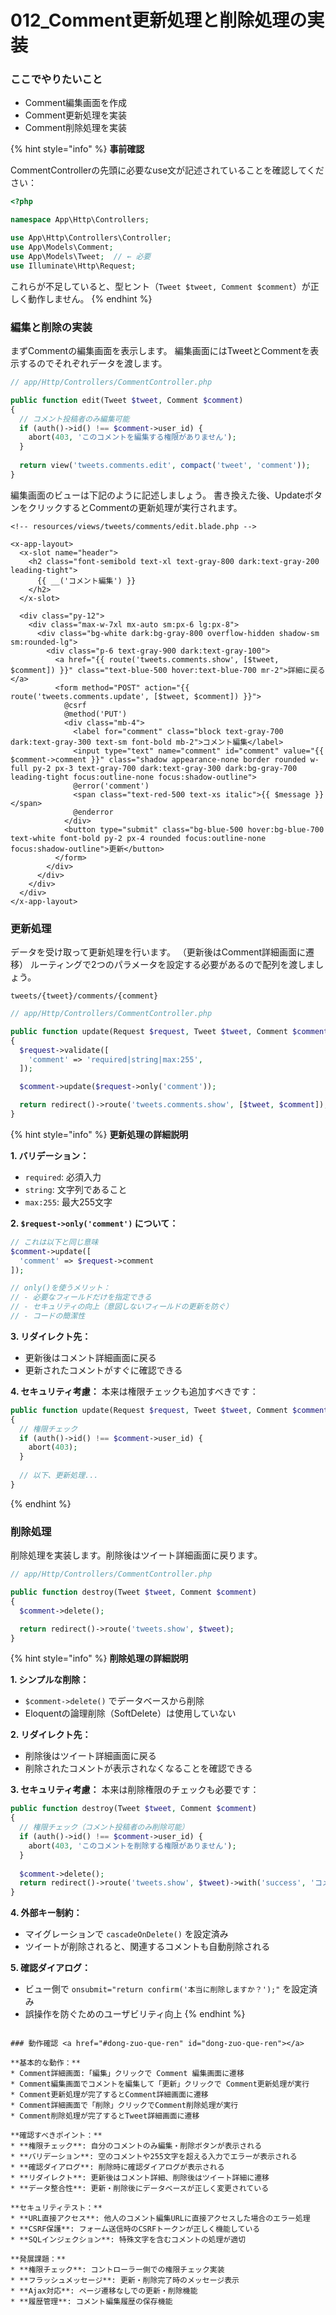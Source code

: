 # 012\_Comment更新処理と削除処理の実装

### ここでやりたいこと <a href="#kokodeyaritaikoto" id="kokodeyaritaikoto"></a>

* Comment編集画面を作成
* Comment更新処理を実装
* Comment削除処理を実装

{% hint style="info" %}
**事前確認**

CommentControllerの先頭に必要なuse文が記述されていることを確認してください：

```php
<?php

namespace App\Http\Controllers;

use App\Http\Controllers\Controller;
use App\Models\Comment;
use App\Models\Tweet;  // ← 必要
use Illuminate\Http\Request;
```

これらが不足していると、型ヒント（`Tweet $tweet, Comment $comment`）が正しく動作しません。
{% endhint %}

### 編集と削除の実装 <a href="#tono" id="tono"></a>

まずCommentの編集画面を表示します。 編集画面にはTweetとCommentを表示するのでそれぞれデータを渡します。

```php
// app/Http/Controllers/CommentController.php

public function edit(Tweet $tweet, Comment $comment)
{
  // コメント投稿者のみ編集可能
  if (auth()->id() !== $comment->user_id) {
    abort(403, 'このコメントを編集する権限がありません');
  }
  
  return view('tweets.comments.edit', compact('tweet', 'comment'));
}
```

編集画面のビューは下記のように記述しましょう。 書き換えた後、UpdateボタンをクリックするとCommentの更新処理が実行されます。

```blade
<!-- resources/views/tweets/comments/edit.blade.php -->

<x-app-layout>
  <x-slot name="header">
    <h2 class="font-semibold text-xl text-gray-800 dark:text-gray-200 leading-tight">
      {{ __('コメント編集') }}
    </h2>
  </x-slot>

  <div class="py-12">
    <div class="max-w-7xl mx-auto sm:px-6 lg:px-8">
      <div class="bg-white dark:bg-gray-800 overflow-hidden shadow-sm sm:rounded-lg">
        <div class="p-6 text-gray-900 dark:text-gray-100">
          <a href="{{ route('tweets.comments.show', [$tweet, $comment]) }}" class="text-blue-500 hover:text-blue-700 mr-2">詳細に戻る</a>
          <form method="POST" action="{{ route('tweets.comments.update', [$tweet, $comment]) }}">
            @csrf
            @method('PUT')
            <div class="mb-4">
              <label for="comment" class="block text-gray-700 dark:text-gray-300 text-sm font-bold mb-2">コメント編集</label>
              <input type="text" name="comment" id="comment" value="{{ $comment->comment }}" class="shadow appearance-none border rounded w-full py-2 px-3 text-gray-700 dark:text-gray-300 dark:bg-gray-700 leading-tight focus:outline-none focus:shadow-outline">
              @error('comment')
              <span class="text-red-500 text-xs italic">{{ $message }}</span>
              @enderror
            </div>
            <button type="submit" class="bg-blue-500 hover:bg-blue-700 text-white font-bold py-2 px-4 rounded focus:outline-none focus:shadow-outline">更新</button>
          </form>
        </div>
      </div>
    </div>
  </div>
</x-app-layout>

```

### 更新処理 <a href="#geng-xin-chu-li" id="geng-xin-chu-li"></a>

データを受け取って更新処理を行います。 （更新後はComment詳細画面に遷移） ルーティングで2つのパラメータを設定する必要があるので配列を渡しましょう。

```
tweets/{tweet}/comments/{comment}
```

```php
// app/Http/Controllers/CommentController.php

public function update(Request $request, Tweet $tweet, Comment $comment)
{
  $request->validate([
    'comment' => 'required|string|max:255',
  ]);

  $comment->update($request->only('comment'));

  return redirect()->route('tweets.comments.show', [$tweet, $comment]);
}
```

{% hint style="info" %}
**更新処理の詳細説明**

**1. バリデーション：**
- `required`: 必須入力
- `string`: 文字列であること
- `max:255`: 最大255文字

**2. `$request->only('comment')` について：**
```php
// これは以下と同じ意味
$comment->update([
  'comment' => $request->comment
]);

// only()を使うメリット：
// - 必要なフィールドだけを指定できる
// - セキュリティの向上（意図しないフィールドの更新を防ぐ）
// - コードの簡潔性
```

**3. リダイレクト先：**
- 更新後はコメント詳細画面に戻る
- 更新されたコメントがすぐに確認できる

**4. セキュリティ考慮：**
本来は権限チェックも追加すべきです：
```php
public function update(Request $request, Tweet $tweet, Comment $comment)
{
  // 権限チェック
  if (auth()->id() !== $comment->user_id) {
    abort(403);
  }
  
  // 以下、更新処理...
}
```
{% endhint %}



### 削除処理 <a href="#xiao-chu-chu-li" id="xiao-chu-chu-li"></a>

削除処理を実装します。削除後はツイート詳細画面に戻ります。

```php
// app/Http/Controllers/CommentController.php

public function destroy(Tweet $tweet, Comment $comment)
{
  $comment->delete();

  return redirect()->route('tweets.show', $tweet);
}
```

{% hint style="info" %}
**削除処理の詳細説明**

**1. シンプルな削除：**
- `$comment->delete()` でデータベースから削除
- Eloquentの論理削除（SoftDelete）は使用していない

**2. リダイレクト先：**
- 削除後はツイート詳細画面に戻る
- 削除されたコメントが表示されなくなることを確認できる

**3. セキュリティ考慮：**
本来は削除権限のチェックも必要です：
```php
public function destroy(Tweet $tweet, Comment $comment)
{
  // 権限チェック（コメント投稿者のみ削除可能）
  if (auth()->id() !== $comment->user_id) {
    abort(403, 'このコメントを削除する権限がありません');
  }
  
  $comment->delete();
  return redirect()->route('tweets.show', $tweet)->with('success', 'コメントを削除しました');
}
```

**4. 外部キー制約：**
- マイグレーションで `cascadeOnDelete()` を設定済み
- ツイートが削除されると、関連するコメントも自動削除される

**5. 確認ダイアログ：**
- ビュー側で `onsubmit="return confirm('本当に削除しますか？');"` を設定済み
- 誤操作を防ぐためのユーザビリティ向上
{% endhint %}

```

### 動作確認 <a href="#dong-zuo-que-ren" id="dong-zuo-que-ren"></a>

**基本的な動作：**
* Comment詳細画面:「編集」クリックで Comment 編集画面に遷移
* Comment編集画面でコメントを編集して「更新」クリックで Comment更新処理が実行
* Comment更新処理が完了するとComment詳細画面に遷移
* Comment詳細画面で「削除」クリックでComment削除処理が実行
* Comment削除処理が完了するとTweet詳細画面に遷移

**確認すべきポイント：**
* **権限チェック**: 自分のコメントのみ編集・削除ボタンが表示される
* **バリデーション**: 空のコメントや255文字を超える入力でエラーが表示される
* **確認ダイアログ**: 削除時に確認ダイアログが表示される
* **リダイレクト**: 更新後はコメント詳細、削除後はツイート詳細に遷移
* **データ整合性**: 更新・削除後にデータベースが正しく変更されている

**セキュリティテスト：**
* **URL直接アクセス**: 他人のコメント編集URLに直接アクセスした場合のエラー処理
* **CSRF保護**: フォーム送信時のCSRFトークンが正しく機能している
* **SQLインジェクション**: 特殊文字を含むコメントの処理が適切

**発展課題：**
* **権限チェック**: コントローラー側での権限チェック実装
* **フラッシュメッセージ**: 更新・削除完了時のメッセージ表示
* **Ajax対応**: ページ遷移なしでの更新・削除機能
* **履歴管理**: コメント編集履歴の保存機能
